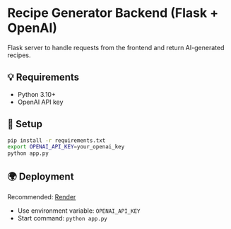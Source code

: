 # Recipe Generator Backend (Flask + OpenAI)

Flask server to handle requests from the frontend and return AI-generated recipes.

## 💡 Requirements

- Python 3.10+
- OpenAI API key

## 🔧 Setup

```bash
pip install -r requirements.txt
export OPENAI_API_KEY=your_openai_key
python app.py
```

## 🌍 Deployment

Recommended: [Render](https://render.com/)
- Use environment variable: `OPENAI_API_KEY`
- Start command: `python app.py`
